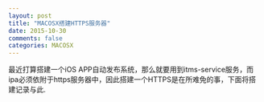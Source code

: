```yaml
---
layout: post
title: "MACOSX搭建HTTPS服务器"
date: 2015-10-30
comments: false
categories: MACOSX
---
```


最近打算搭建一个iOS APP自动发布系统，那么就要用到itms-service服务，而ipa必须依附于https服务器中，因此搭建一个HTTPS是在所难免的事，下面将搭建记录与此.

